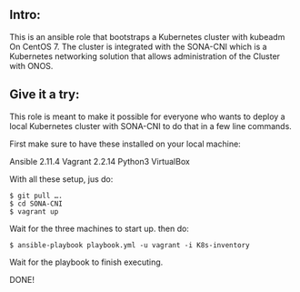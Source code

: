 ## Intro:

This is an ansible role that bootstraps a Kubernetes cluster with kubeadm On CentOS 7.
The cluster is integrated with the SONA-CNI which is a Kubernetes networking solution
that allows administration of the Cluster with ONOS.


## Give it a try:

This role is meant to make it possible for everyone who wants to deploy a local Kubernetes cluster with SONA-CNI to do that in a few line commands.

First make sure to have these installed on your local machine:


 Ansible 2.11.4
 Vagrant 2.2.14
 Python3
 VirtualBox

With all these setup, jus do:

```
$ git pull ….
$ cd SONA-CNI
$ vagrant up
```


Wait for the three machines to start up. then do:

```
$ ansible-playbook playbook.yml -u vagrant -i K8s-inventory
```


Wait for the playbook to finish executing.

DONE!

